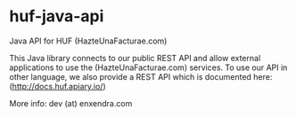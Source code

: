 # huf-java-api
Java API for HUF (HazteUnaFacturae.com)

This Java library connects to our public REST API and allow external applications to use the (HazteUnaFacturae.com) services.
To use our API in other language, we also provide a REST API which is documented here: (http://docs.huf.apiary.io/)

More info: dev (at) enxendra.com

